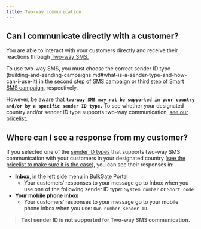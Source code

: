 ```yaml
---
title: Two-way communication
---
```


## Can I communicate directly with a customer?
You are able to interact with your customers directly and receive their reactions through [Two-way SMS.](https://www.bulkgate.com/en/solutions/two-way-sms/)

To use two-way SMS, you must choose the correct sender ID type (building-and-sending-campaigns.md#what-is-a-sender-type-and-how-can-i-use-it) in the [second step of SMS campaign](building-and-sending-campaigns.md#how-do-i-create-and-send-sms-campaign-on-bulkgate) or [third step of Smart SMS campaign](building-and-sending-campaigns.md#how-do-i-create-and-send-smart-sms-campaign-on-bulkgate), respectively. 

However, be aware that **`two-way SMS may not be supported in your country and/or by a specific sender ID type.`** To see whether your designated country and/or sender ID type supports two-way communication, [see our pricelist.](https://www.bulkgate.com/en/pricing/)

## Where can I see a response from my customer?
If you selected one of the [sender ID types](building-and-sending-campaigns.md#what-is-a-sender-type-and-how-can-i-use-it) that supports two-way SMS communication with your customers in your designated country ([see the pricelist to make sure it is the case](https://www.bulkgate.com/en/pricing/)), you can see their responses in: 

-	**Inbox**, in the left side menu in [BulkGate Portal](https://portal.bulkgate.com/)
    - Your customers‘ responses to your message go to Inbox when you use one of the following sender ID type: `System number` or `Short code`
-	**Your mobile phone inbox**
    - Your customers‘ responses to your message go to your mobile phone inbox when you use: `Own number sender ID`

>**Text sender ID is not supported for Two-way SMS communication.**
